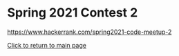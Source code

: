 # Spring 2021 Contest 2
https://www.hackerrank.com/spring2021-code-meetup-2

[Click to return to main page](https://github.com/ACMUNLV/coding-meetups)
